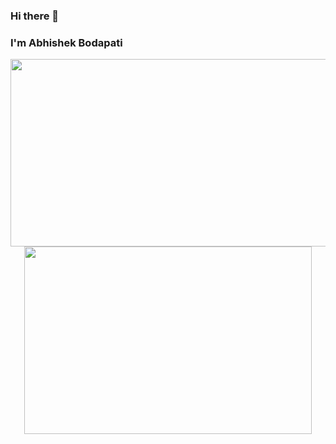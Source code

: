 ### Hi there 👋
### I'm Abhishek Bodapati

<!--
**abhishek-bodapati/abhishek-bodapati** is a ✨ _special_ ✨ repository because its `README.md` (this file) appears on your GitHub profile.

Here are some ideas to get you started:

- 🔭 I’m currently working on ...
- 🌱 I’m currently learning ...
- 👯 I’m looking to collaborate on ...
- 🤔 I’m looking for help with ...
- 💬 Ask me about ...
- 📫 How to reach me: ...
- 😄 Pronouns: ...
- ⚡ Fun fact: ...
-->
<p align="center">
  <img width="600" height="300" src="https://github-readme-stats.vercel.app/api?username=abhishek-bodapati&layout=compact&theme=graywhite">
  <img width="460" height="300" src="https://github-readme-stats.vercel.app/api/top-langs/?username=abhishek-bodapati&theme=graywhite&layout=compact">
</p>
